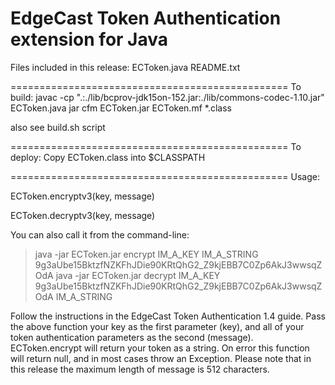 EdgeCast Token Authentication extension for Java
================================================

Files included in this release:
ECToken.java
README.txt

================================================
To build:
javac -cp ".:./lib/bcprov-jdk15on-152.jar:./lib/commons-codec-1.10.jar" ECToken.java
jar cfm ECToken.jar ECToken.mf *.class

also see build.sh script

================================================
To deploy:
Copy ECToken.class into $CLASSPATH

================================================
Usage:

ECToken.encryptv3(key, message)

ECToken.decryptv3(key, message)

You can also call it from the command-line:

> java -jar ECToken.jar encrypt IM_A_KEY IM_A_STRING
9g3aUbe15BktzfNZKFhJDie90KRtQhG2_Z9kjEBB7C0Zp6AkJ3wwsqZOdA
> java -jar ECToken.jar decrypt IM_A_KEY 9g3aUbe15BktzfNZKFhJDie90KRtQhG2_Z9kjEBB7C0Zp6AkJ3wwsqZOdA
IM_A_STRING

Follow the instructions in the EdgeCast Token Authentication 1.4 guide. Pass
the above function your key as the first parameter (key), and all of your
token authentication parameters as the second (message). ECToken.encrypt will
return your token as a string. On error this function will return null, and in
most cases throw an Exception. Please note that in this release the maximum
length of message is 512 characters.
